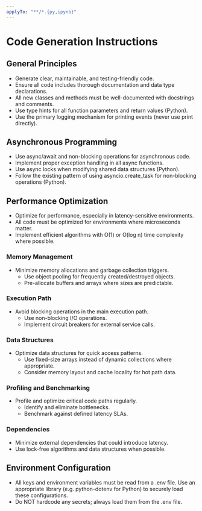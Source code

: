 ```yaml
---
applyTo: "**/*.{py,ipynb}"
---
```

# Code Generation Instructions

## General Principles
- Generate clear, maintainable, and testing-friendly code.
- Ensure all code includes thorough documentation and data type declarations.
- All new classes and methods must be well-documented with docstrings and comments.
- Use type hints for all function parameters and return values (Python).
- Use the primary logging mechanism for printing events (never use print directly).

## Asynchronous Programming
- Use async/await and non-blocking operations for asynchronous code.
- Implement proper exception handling in all async functions.
- Use async locks when modifying shared data structures (Python).
- Follow the existing pattern of using asyncio.create_task for non-blocking operations (Python).

## Performance Optimization
- Optimize for performance, especially in latency-sensitive environments.
- All code must be optimized for environments where microseconds matter.
- Implement efficient algorithms with O(1) or O(log n) time complexity where possible.

### Memory Management
- Minimize memory allocations and garbage collection triggers.
  - Use object pooling for frequently created/destroyed objects.
  - Pre-allocate buffers and arrays where sizes are predictable.

### Execution Path
- Avoid blocking operations in the main execution path.
  - Use non-blocking I/O operations.
  - Implement circuit breakers for external service calls.

### Data Structures
- Optimize data structures for quick access patterns.
  - Use fixed-size arrays instead of dynamic collections where appropriate.
  - Consider memory layout and cache locality for hot path data.

### Profiling and Benchmarking
- Profile and optimize critical code paths regularly.
  - Identify and eliminate bottlenecks.
  - Benchmark against defined latency SLAs.

### Dependencies
- Minimize external dependencies that could introduce latency.
- Use lock-free algorithms and data structures when possible.

## Environment Configuration
- All keys and environment variables must be read from a .env file. Use an appropriate library (e.g. python-dotenv for Python) to securely load these configurations.
- Do NOT hardcode any secrets; always load them from the .env file.
